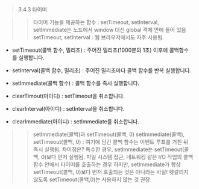 > 3.4.3 타이머

>> 타이머 기능을 제공하는 함수 : setTimeout, setInterval, setImmediate는 노드에서 window 대신 global 객체 안에 들어 있음
>> setTimeout, setInterval : 웹 브라우저에서도 자주 사용됨.

+ setTimeout(콜백 함수, 밀리초) : 주어진 밀리초(1000분의 1초) 이후에 콜백함수를 실행합니다.
+ setInterval(콜백 함수, 밀리초) : 주어진 밀리초마다 콜백 함수를 반복 실행합니다. 
+ setImmediate(콜백 함수) : 콜백 함수를 즉시 실행합니다.

+ clearTimout(아이디) : setTimeout을 취소합니다.
+ clearInterval(아이디) : setInterval을 취소합니다. 
+ clearImmediate(아이디) : setImmediate를 취소합니다. 

>> setImmediate(콜백)과 setTimeout(콜백, 0)
>> setImmediate(콜백), setTimeout(콜백, 0) : 여기에 담긴 콜백 함수는 이벤트 루프를 거친 뒤 즉시 실행됨.
>> 차이점은?
>> 특수한 경우, setImmediate는 setTimeout(콜백, 0)보다 먼저 실행됨.
>> 파일 시스템 접근, 네트워킹 같은 I/O 작업의 콜백 함수 안에서 타이머를 호출하는 경우 
>> 하지만, setImmediate가 항상 setTimeout(콜백, 0)보다 먼저 호출되는 것은 아니라는 사실!
>> 헷갈리지 않도록 setTimeout(콜백,0)는 사용하지 않는 것 권장 
